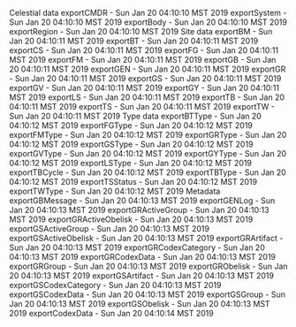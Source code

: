 
Celestial data
exportCMDR - Sun Jan 20 04:10:10 MST 2019
exportSystem - Sun Jan 20 04:10:10 MST 2019
exportBody - Sun Jan 20 04:10:10 MST 2019
exportRegion - Sun Jan 20 04:10:10 MST 2019
Site data
exportBM - Sun Jan 20 04:10:11 MST 2019
exportBT - Sun Jan 20 04:10:11 MST 2019
exportCS - Sun Jan 20 04:10:11 MST 2019
exportFG - Sun Jan 20 04:10:11 MST 2019
exportFM - Sun Jan 20 04:10:11 MST 2019
exportGB - Sun Jan 20 04:10:11 MST 2019
exportGEN - Sun Jan 20 04:10:11 MST 2019
exportGR - Sun Jan 20 04:10:11 MST 2019
exportGS - Sun Jan 20 04:10:11 MST 2019
exportGV - Sun Jan 20 04:10:11 MST 2019
exportGY - Sun Jan 20 04:10:11 MST 2019
exportLS - Sun Jan 20 04:10:11 MST 2019
exportTB - Sun Jan 20 04:10:11 MST 2019
exportTS - Sun Jan 20 04:10:11 MST 2019
exportTW - Sun Jan 20 04:10:11 MST 2019
Type data
exportBTType - Sun Jan 20 04:10:12 MST 2019
exportFGType - Sun Jan 20 04:10:12 MST 2019
exportFMType - Sun Jan 20 04:10:12 MST 2019
exportGRType - Sun Jan 20 04:10:12 MST 2019
exportGSType - Sun Jan 20 04:10:12 MST 2019
exportGVType - Sun Jan 20 04:10:12 MST 2019
exportGYType - Sun Jan 20 04:10:12 MST 2019
exportLSType - Sun Jan 20 04:10:12 MST 2019
exportTBCycle - Sun Jan 20 04:10:12 MST 2019
exportTBType - Sun Jan 20 04:10:12 MST 2019
exportTSStatus - Sun Jan 20 04:10:12 MST 2019
exportTWType - Sun Jan 20 04:10:12 MST 2019
Metadata
exportGBMessage - Sun Jan 20 04:10:13 MST 2019
exportGENLog - Sun Jan 20 04:10:13 MST 2019
exportGRActiveGroup - Sun Jan 20 04:10:13 MST 2019
exportGRActiveObelisk - Sun Jan 20 04:10:13 MST 2019
exportGSActiveGroup - Sun Jan 20 04:10:13 MST 2019
exportGSActiveObelisk - Sun Jan 20 04:10:13 MST 2019
exportGRArtifact - Sun Jan 20 04:10:13 MST 2019
exportGRCodexCategory - Sun Jan 20 04:10:13 MST 2019
exportGRCodexData - Sun Jan 20 04:10:13 MST 2019
exportGRGroup - Sun Jan 20 04:10:13 MST 2019
exportGRObelisk - Sun Jan 20 04:10:13 MST 2019
exportGSArtifact - Sun Jan 20 04:10:13 MST 2019
exportGSCodexCategory - Sun Jan 20 04:10:13 MST 2019
exportGSCodexData - Sun Jan 20 04:10:13 MST 2019
exportGSGroup - Sun Jan 20 04:10:13 MST 2019
exportGSObelisk - Sun Jan 20 04:10:13 MST 2019
exportCodexData - Sun Jan 20 04:10:14 MST 2019
